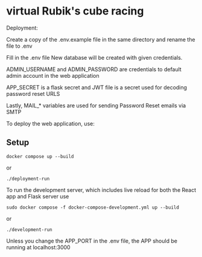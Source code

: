 # virtual Rubik's cube racing

Deployment:

Create a copy of the .env.example file in the same directory and rename the file to .env

Fill in the .env file
New database will be created with given credentials.

ADMIN_USERNAME and ADMIN_PASSWORD are credentials to default admin account in the web application

APP_SECRET is a flask secret and JWT file is a secret used for decoding password reset URLS

Lastly, MAIL_* variables are used for sending Password Reset emails via SMTP

To deploy the web application, use:
## Setup
```Shell
docker compose up --build
```

or
```Shell
./deployment-run
```

To run the development server, which includes live reload for both the React app and Flask server use
```Shell
sudo docker compose -f docker-compose-development.yml up --build
```
or
```Shell
./development-run
```

Unless you change the APP_PORT in the .env file, the APP should be running at localhost:3000